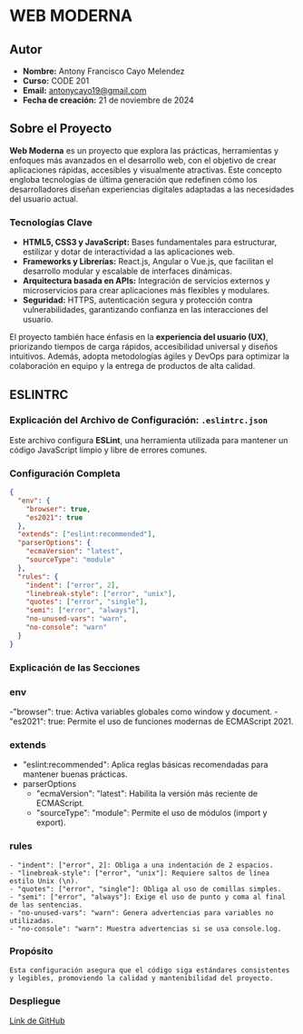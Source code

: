 # WEB MODERNA  

## Autor  

- **Nombre:** Antony Francisco Cayo Melendez  
- **Curso:** CODE 201  
- **Email:** antonycayo19@gmail.com  
- **Fecha de creación:** 21 de noviembre de 2024  

## Sobre el Proyecto  

**Web Moderna** es un proyecto que explora las prácticas, herramientas y enfoques más avanzados en el desarrollo web, con el objetivo de crear aplicaciones rápidas, accesibles y visualmente atractivas. Este concepto engloba tecnologías de última generación que redefinen cómo los desarrolladores diseñan experiencias digitales adaptadas a las necesidades del usuario actual.  

### Tecnologías Clave  

- **HTML5, CSS3 y JavaScript:** Bases fundamentales para estructurar, estilizar y dotar de interactividad a las aplicaciones web.  
- **Frameworks y Librerías:** React.js, Angular o Vue.js, que facilitan el desarrollo modular y escalable de interfaces dinámicas.  
- **Arquitectura basada en APIs:** Integración de servicios externos y microservicios para crear aplicaciones más flexibles y modulares.  
- **Seguridad:** HTTPS, autenticación segura y protección contra vulnerabilidades, garantizando confianza en las interacciones del usuario.  

El proyecto también hace énfasis en la **experiencia del usuario (UX)**, priorizando tiempos de carga rápidos, accesibilidad universal y diseños intuitivos. Además, adopta metodologías ágiles y DevOps para optimizar la colaboración en equipo y la entrega de productos de alta calidad.  

## ESLINTRC  

### Explicación del Archivo de Configuración: `.eslintrc.json`  

Este archivo configura **ESLint**, una herramienta utilizada para mantener un código JavaScript limpio y libre de errores comunes.  

### Configuración Completa  

```json
{
  "env": {
    "browser": true,
    "es2021": true
  },
  "extends": ["eslint:recommended"],
  "parserOptions": {
    "ecmaVersion": "latest",
    "sourceType": "module"
  },
  "rules": {
    "indent": ["error", 2],
    "linebreak-style": ["error", "unix"],
    "quotes": ["error", "single"],
    "semi": ["error", "always"],
    "no-unused-vars": "warn",
    "no-console": "warn"
  }
}
```

### Explicación de las Secciones
### env

-"browser": true: Activa variables globales como window y document.
-"es2021": true: Permite el uso de funciones modernas de ECMAScript 2021.

### extends
- "eslint:recommended": Aplica reglas básicas recomendadas para mantener buenas prácticas.
- parserOptions
    - "ecmaVersion": "latest": Habilita la versión más   reciente de ECMAScript.
    - "sourceType": "module": Permite el uso de módulos (import y export).
### rules
    - "indent": ["error", 2]: Obliga a una indentación de 2 espacios.
    - "linebreak-style": ["error", "unix"]: Requiere saltos de línea estilo Unix (\n).
    - "quotes": ["error", "single"]: Obliga al uso de comillas simples.
    - "semi": ["error", "always"]: Exige el uso de punto y coma al final de las sentencias.
    - "no-unused-vars": "warn": Genera advertencias para variables no utilizadas.
    - "no-console": "warn": Muestra advertencias si se usa console.log.

### Propósito

    Esta configuración asegura que el código siga estándares consistentes y legibles, promoviendo la calidad y mantenibilidad del proyecto.

### Despliegue

[Link de GitHub](https://antony190599.github.io/web-moderna/)